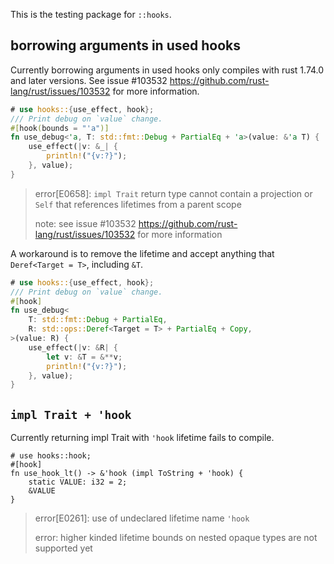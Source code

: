 This is the testing package for `::hooks`.

## borrowing arguments in used hooks

Currently borrowing arguments in used hooks only compiles with rust 1.74.0 and later versions.
See issue #103532 <https://github.com/rust-lang/rust/issues/103532> for more information.

```rust
# use hooks::{use_effect, hook};
/// Print debug on `value` change.
#[hook(bounds = "'a")]
fn use_debug<'a, T: std::fmt::Debug + PartialEq + 'a>(value: &'a T) {
    use_effect(|v: &_| {
        println!("{v:?}");
    }, value);
}
```

> error[E0658]: `impl Trait` return type cannot contain a projection or `Self` that references lifetimes from a parent scope
>
> note: see issue #103532 <https://github.com/rust-lang/rust/issues/103532> for more information

A workaround is to remove the lifetime and accept anything that `Deref<Target = T>`, including `&T`.

```rust
# use hooks::{use_effect, hook};
/// Print debug on `value` change.
#[hook]
fn use_debug<
    T: std::fmt::Debug + PartialEq,
    R: std::ops::Deref<Target = T> + PartialEq + Copy,
>(value: R) {
    use_effect(|v: &R| {
        let v: &T = &**v;
        println!("{v:?}");
    }, value);
}
```

## `impl Trait + 'hook`

Currently returning impl Trait with `'hook` lifetime fails to compile.

```rust,compile_fail
# use hooks::hook;
#[hook]
fn use_hook_lt() -> &'hook (impl ToString + 'hook) {
    static VALUE: i32 = 2;
    &VALUE
}
```

> error[E0261]: use of undeclared lifetime name `'hook`
>
> error: higher kinded lifetime bounds on nested opaque types are not supported yet
